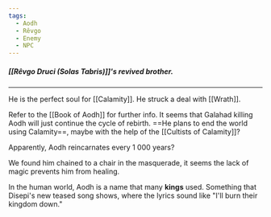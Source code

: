 ```yaml
---
tags:
  - Aodh
  - Rêvgo
  - Enemy
  - NPC
---
```

##### [[Rêvgo Druci (Solas Tabris)]]'s revived brother.
***

He is the perfect soul for [[Calamity]]. He struck a deal with [[Wrath]].

Refer to the [[Book of Aodh]] for further info. It seems that Galahad killing Aodh will just continue the cycle of rebirth. ==He plans to end the world using Calamity==, maybe with the help of the [[Cultists of Calamity]]?

Apparently, Aodh reincarnates every 1 000 years?

We found him chained to a chair in the masquerade, it seems the lack of magic prevents him from healing.

In the human world, Aodh is a name that many **kings** used. Something that Disepi's new teased song shows, where the lyrics sound like "I'll burn their kingdom down."

